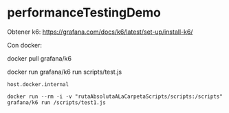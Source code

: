# performanceTestingDemo

Obtener k6:
https://grafana.com/docs/k6/latest/set-up/install-k6/



Con docker:

docker pull grafana/k6

docker run grafana/k6 run scripts/test.js



`host.docker.internal`

`docker run --rm -i -v "rutaAbsolutaALaCarpetaScripts/scripts:/scripts" grafana/k6 run /scripts/test1.js`